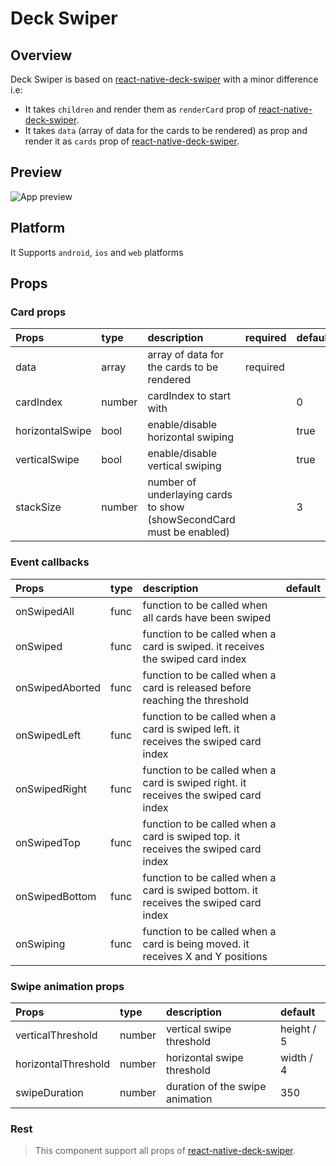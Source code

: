 # Deck Swiper
## Overview
Deck Swiper is based on [react-native-deck-swiper](https://github.com/webraptor/react-native-deck-swiper#readme) with a minor difference i.e: 
- It takes `children` and render them as `renderCard` prop of [react-native-deck-swiper](https://github.com/webraptor/react-native-deck-swiper#readme).
- It takes `data` (array of data for the cards to be rendered) as prop and render it as `cards` prop of [react-native-deck-swiper](https://github.com/webraptor/react-native-deck-swiper#readme).

## Preview

![App preview](/assets/preview.gif)

## Platform
It Supports `android`, `ios` and `web` platforms

## Props

### Card props

| Props           | type           | description                                                          | required | default |
| :-------------- | :------------- | :------------------------------------------------------------------- | :------- | :------ |
| data            | array          | array of data for the cards to be rendered                           | required |
| cardIndex       | number         | cardIndex to start with                                              |          | 0       |
| horizontalSwipe | bool           | enable/disable horizontal swiping                                    |          | true    |
| verticalSwipe   | bool           | enable/disable vertical swiping                                      |          | true    |
| stackSize       | number         | number of underlaying cards to show (showSecondCard must be enabled) |          | 3       |

### Event callbacks

| Props             | type   | description                                                                           | default |
| :---------------- | :----- | :------------------------------------------------------------------------------------ | :------ |
| onSwipedAll       | func   | function to be called when all cards have been swiped                                 |         | () => {} |
| onSwiped          | func   | function to be called when a card is swiped. it receives the swiped card index        |         | (cardIndex) => {} |
| onSwipedAborted   | func   | function to be called when a card is released before reaching the threshold           |         | () => {} |
| onSwipedLeft      | func   | function to be called when a card is swiped left. it receives the swiped card index   |         | (cardIndex) => {} |
| onSwipedRight     | func   | function to be called when a card is swiped right. it receives the swiped card index  |         | (cardIndex) => {} |
| onSwipedTop       | func   | function to be called when a card is swiped top. it receives the swiped card index    |         | (cardIndex) => {} |
| onSwipedBottom    | func   | function to be called when a card is swiped bottom. it receives the swiped card index |         | (cardIndex) => {} |
| onSwiping         | func   | function to be called when a card is being moved. it receives X and Y positions       |         | (x, y) => {} |

### Swipe animation props

| Props                  | type   | description                     | default    |
| :--------------------- | :----- | :------------------------------ | :--------- |
| verticalThreshold      | number | vertical swipe threshold        | height / 5 |
| horizontalThreshold    | number | horizontal swipe threshold      | width / 4  |
| swipeDuration          | number | duration of the swipe animation | 350        |


### Rest

> This component support all props of [react-native-deck-swiper](https://github.com/webraptor/react-native-deck-swiper#readme). 